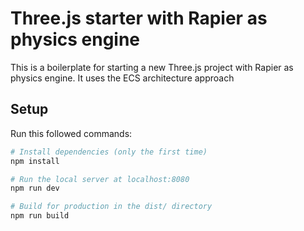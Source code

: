 # Three.js starter with Rapier as physics engine

This is a boilerplate for starting a new Three.js project with Rapier as physics engine. It uses the ECS architecture approach

## Setup

Run this followed commands:

```bash
# Install dependencies (only the first time)
npm install

# Run the local server at localhost:8080
npm run dev

# Build for production in the dist/ directory
npm run build
```
